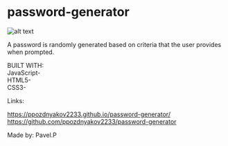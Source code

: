 # password-generator

![alt text](https://i.imgur.com/BOH6rU5.png)




A password is randomly generated based on criteria that the user provides when prompted.

BUILT WITH:</br>
JavaScript- </br>
HTML5- </br>
CSS3-</br>

Links:

https://ppozdnyakov2233.github.io/password-generator/ </br>
https://github.com/ppozdnyakov2233/password-generator


Made by: Pavel.P
